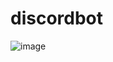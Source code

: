 # discordbot

![image](https://user-images.githubusercontent.com/59019137/213118700-dc3fb1de-fb1c-442d-8165-318463ae1278.png)
